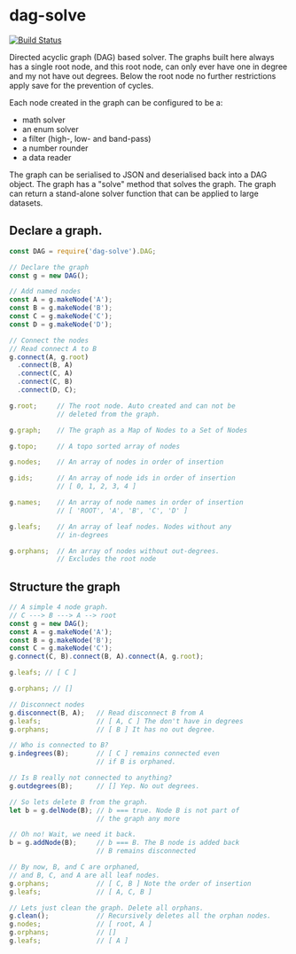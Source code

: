 # dag-solve

[![Build Status](https://travis-ci.org/gumm/dag-solve.svg?branch=master)](https://travis-ci.org/gumm/dag-solve.svg?branch=master)

Directed acyclic graph (DAG) based solver.
The graphs built here always has a single root node, and this root node,
can only ever have one in degree and my not have out degrees. Below the root
node no further restrictions apply save for the prevention of cycles.

Each node created in the graph can be configured to be a:
* math solver
* an enum solver
* a filter (high-, low- and band-pass)
* a number rounder
* a data reader

The graph can be serialised to JSON and deserialised back into a DAG object.
The graph has a "solve" method that solves the graph.
The graph can return a stand-alone solver function that can be applied to
large datasets.

## Declare a graph.
```javascript
const DAG = require('dag-solve').DAG;

// Declare the graph
const g = new DAG();

// Add named nodes
const A = g.makeNode('A');
const B = g.makeNode('B');
const C = g.makeNode('C');
const D = g.makeNode('D');

// Connect the nodes
// Read connect A to B
g.connect(A, g.root)
  .connect(B, A)
  .connect(C, A)
  .connect(C, B)
  .connect(D, C);

g.root;     // The root node. Auto created and can not be 
            // deleted from the graph.

g.graph;    // The graph as a Map of Nodes to a Set of Nodes

g.topo;     // A topo sorted array of nodes

g.nodes;    // An array of nodes in order of insertion

g.ids;      // An array of node ids in order of insertion
            // [ 0, 1, 2, 3, 4 ]

g.names;    // An array of node names in order of insertion
            // [ 'ROOT', 'A', 'B', 'C', 'D' ]

g.leafs;    // An array of leaf nodes. Nodes without any 
            // in-degrees

g.orphans;  // An array of nodes without out-degrees. 
            // Excludes the root node

```
## Structure the graph
```javascript
// A simple 4 node graph.
// C ---> B ---> A --> root
const g = new DAG();
const A = g.makeNode('A');
const B = g.makeNode('B');
const C = g.makeNode('C');
g.connect(C, B).connect(B, A).connect(A, g.root);

g.leafs; // [ C ]

g.orphans; // []

// Disconnect nodes
g.disconnect(B, A);   // Read disconnect B from A
g.leafs;              // [ A, C ] The don't have in degrees
g.orphans;            // [ B ] It has no out degree.

// Who is connected to B?
g.indegrees(B);       // [ C ] remains connected even 
                      // if B is orphaned.

// Is B really not connected to anything?
g.outdegrees(B);      // [] Yep. No out degrees.

// So lets delete B from the graph.
let b = g.delNode(B); // b === true. Node B is not part of 
                      // the graph any more

// Oh no! Wait, we need it back.
b = g.addNode(B);     // b === B. The B node is added back
                      // B remains disconnected

// By now, B, and C are orphaned, 
// and B, C, and A are all leaf nodes.
g.orphans;            // [ C, B ] Note the order of insertion
g.leafs;              // [ A, C, B ]

// Lets just clean the graph. Delete all orphans.
g.clean();            // Recursively deletes all the orphan nodes.
g.nodes;              // [ root, A ]
g.orphans;            // []
g.leafs;              // [ A ]
```

